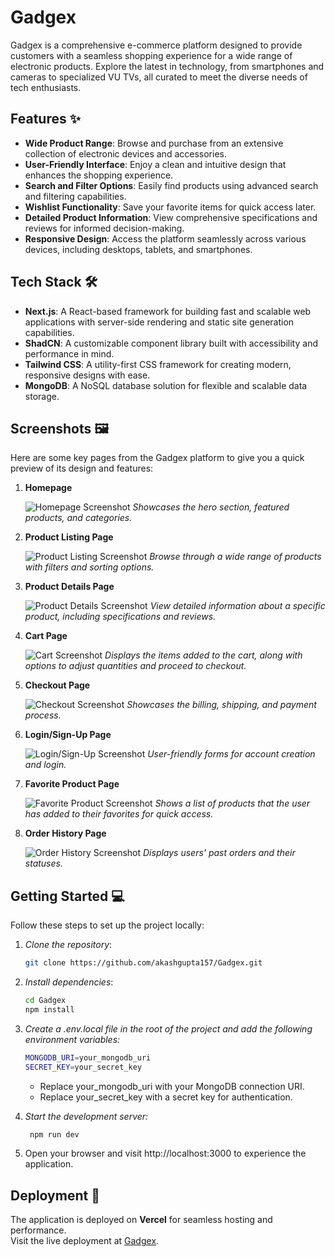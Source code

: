 # Gadgex

Gadgex is a comprehensive e-commerce platform designed to provide customers with a seamless shopping experience for a wide range of electronic products. Explore the latest in technology, from smartphones and cameras to specialized VU TVs, all curated to meet the diverse needs of tech enthusiasts.

## Features ✨

- **Wide Product Range**: Browse and purchase from an extensive collection of electronic devices and accessories.
- **User-Friendly Interface**: Enjoy a clean and intuitive design that enhances the shopping experience.
- **Search and Filter Options**: Easily find products using advanced search and filtering capabilities.
- **Wishlist Functionality**: Save your favorite items for quick access later.
- **Detailed Product Information**: View comprehensive specifications and reviews for informed decision-making.
- **Responsive Design**: Access the platform seamlessly across various devices, including desktops, tablets, and smartphones.

## Tech Stack 🛠

- **Next.js**: A React-based framework for building fast and scalable web applications with server-side rendering and static site generation capabilities.
- **ShadCN**: A customizable component library built with accessibility and performance in mind.
- **Tailwind CSS**: A utility-first CSS framework for creating modern, responsive designs with ease.
- **MongoDB**: A NoSQL database solution for flexible and scalable data storage.

## Screenshots 🖼️

Here are some key pages from the Gadgex platform to give you a quick preview of its design and features:

1. **Homepage** 

   ![Homepage Screenshot](https://github.com/user-attachments/assets/03ad0e29-2a3f-49fd-8c77-68af83dc624b)
   _Showcases the hero section, featured products, and categories._

2. **Product Listing Page**  

   ![Product Listing Screenshot](https://github.com/user-attachments/assets/8edb6fdc-af12-4fb2-ac3a-3eeb5b4129d8)
   _Browse through a wide range of products with filters and sorting options._

3. **Product Details Page** 

   ![Product Details Screenshot](https://github.com/user-attachments/assets/741bfe55-b191-484a-a1cb-25cf5e943846)
   _View detailed information about a specific product, including specifications and reviews._

4. **Cart Page**  

    ![Cart Screenshot](https://github.com/user-attachments/assets/123cb275-cd89-4e65-a8f6-5789132d95e0)
   _Displays the items added to the cart, along with options to adjust quantities and proceed to checkout._

5. **Checkout Page**  

   ![Checkout Screenshot](https://github.com/user-attachments/assets/04ceccb4-e995-448a-808e-4f97cf864608)
   _Showcases the billing, shipping, and payment process._

6. **Login/Sign-Up Page**  
  
   ![Login/Sign-Up Screenshot](https://github.com/user-attachments/assets/1eb2b92c-f48b-4459-a42a-288e76fc5df2)
   _User-friendly forms for account creation and login._

7. **Favorite Product Page**

   ![Favorite Product Screenshot](https://github.com/user-attachments/assets/83e9ef36-d20f-4d1d-81ba-bf48c4c4ad36)
   *Shows a list of products that the user has added to their favorites for quick access.*

8. **Order History Page**  

   ![Order History Screenshot](https://github.com/user-attachments/assets/5be8d9d6-bf1e-4312-85d2-7cead0f8be1a)
   _Displays users' past orders and their statuses._

## Getting Started 💻

Follow these steps to set up the project locally:

1. _Clone the repository_:

   ```bash
   git clone https://github.com/akashgupta157/Gadgex.git
   ```

2. _Install dependencies_:

   ```bash
   cd Gadgex
   npm install
   ```

3. _Create a .env.local file in the root of the project and add the following environment variables:_
   ```bash
   MONGODB_URI=your_mongodb_uri
   SECRET_KEY=your_secret_key
   ```
   - Replace your_mongodb_uri with your MongoDB connection URI.
   - Replace your_secret_key with a secret key for authentication.
4. _Start the development server:_
   ```bash
    npm run dev
   ```
5. Open your browser and visit http://localhost:3000 to experience the application.

## Deployment 🚀

The application is deployed on **Vercel** for seamless hosting and performance.  
Visit the live deployment at [Gadgex](https://gadgex.vercel.app).
